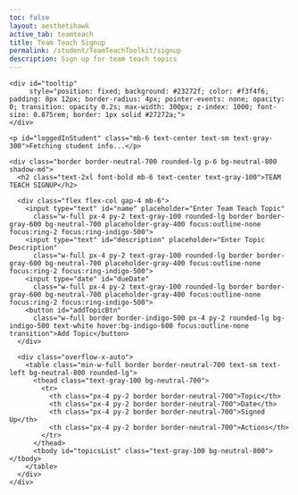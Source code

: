 ```yaml
---
toc: false
layout: aesthetihawk
active_tab: teamteach
title: Team Teach Signup
permalink: /student/TeamTeachToolkit/signup
description: Sign up for team teach topics
---
```


<div class="min-h-screen bg-neutral-900 text-gray-100">
  <div class="max-w-5xl mx-auto py-10 px-4">

    <div id="tooltip" 
         style="position: fixed; background: #23272f; color: #f3f4f6; padding: 8px 12px; border-radius: 4px; pointer-events: none; opacity: 0; transition: opacity 0.2s; max-width: 300px; z-index: 1000; font-size: 0.875rem; border: 1px solid #27272a;">
    </div>

    <p id="loggedInStudent" class="mb-6 text-center text-sm text-gray-300">Fetching student info...</p>

    <div class="border border-neutral-700 rounded-lg p-6 bg-neutral-800 shadow-md">
      <h2 class="text-2xl font-bold mb-6 text-center text-gray-100">TEAM TEACH SIGNUP</h2>

      <div class="flex flex-col gap-4 mb-6">
        <input type="text" id="name" placeholder="Enter Team Teach Topic"
          class="w-full px-4 py-2 text-gray-100 rounded-lg border border-gray-600 bg-neutral-700 placeholder-gray-400 focus:outline-none focus:ring-2 focus:ring-indigo-500">
        <input type="text" id="description" placeholder="Enter Topic Description"
          class="w-full px-4 py-2 text-gray-100 rounded-lg border border-gray-600 bg-neutral-700 placeholder-gray-400 focus:outline-none focus:ring-2 focus:ring-indigo-500">
        <input type="date" id="dueDate"
          class="w-full px-4 py-2 text-gray-100 rounded-lg border border-gray-600 bg-neutral-700 placeholder-gray-400 focus:outline-none focus:ring-2 focus:ring-indigo-500">
        <button id="addTopicBtn"
          class="w-full border border-indigo-500 px-4 py-2 rounded-lg bg-indigo-500 text-white hover:bg-indigo-600 focus:outline-none transition">Add Topic</button>
      </div>

      <div class="overflow-x-auto">
        <table class="min-w-full border border-neutral-700 text-sm text-left bg-neutral-800 rounded-lg">
          <thead class="text-gray-100 bg-neutral-700">
            <tr>
              <th class="px-4 py-2 border border-neutral-700">Topic</th>
              <th class="px-4 py-2 border border-neutral-700">Date</th>
              <th class="px-4 py-2 border border-neutral-700">Signed Up</th>
              <th class="px-4 py-2 border border-neutral-700">Actions</th>
            </tr>
          </thead>
          <tbody id="topicsList" class="text-gray-100 bg-neutral-800"></tbody>
        </table>
      </div>
    </div>
  </div>
</div>

<script type="module">
import { javaURI, fetchOptions } from '{{site.baseurl}}/assets/js/api/config.js';

let loggedInStudent = null;
let userId = -1;
let StuName = "";

function formatDateToMMDDYYYY(dateStr) {
  const [year, month, day] = dateStr.split("-");
  return `${month}/${day}/${year}`;
}

async function getUserId() {
  const url_persons = `${javaURI}/api/person/get`;
  try {
    const response = await fetch(url_persons, fetchOptions);
    if (!response.ok) throw new Error(`Spring server response: ${response.status}`);
    const data = await response.json();
    userId = data.id;
    StuName = data.name;
    document.getElementById("loggedInStudent").innerText = `Logged in as: ${StuName}`;
    fetchTopics();
  } catch (error) {
    console.error("Java Database Error:", error);
    document.getElementById("loggedInStudent").innerText = "Error fetching student info.";
  }
}

async function fetchTopics() {
  try {
    let response = await fetch(`${javaURI}/api/assignments/debug`, fetchOptions);
    let topics = await response.json();
    let filteredTopics = topics.filter(topic => topic.type === "teamteach");

    let topicsList = document.getElementById("topicsList");
    topicsList.innerHTML = "";
    await Promise.all(filteredTopics.map(topic => fetchAssignTopics(topic)));
  } catch (error) {
    console.error("Error fetching topics:", error);
  }
}

async function fetchAssignTopics(topic) {
  try {
    let response = await fetch(`${javaURI}/api/submissions/assignment/${topic.id}`, fetchOptions);
    let data = await response.json();
    let assignments = Array.isArray(data) ? data : [];

    let studentsSet = new Set();
    let studentsTextArray = [];

    assignments.forEach(assignment => {
      if (Array.isArray(assignment.students)) {
        assignment.students.forEach(s => {
          if (!studentsSet.has(s.id)) {
            studentsSet.add(s.id);
            studentsTextArray.push(`${s.name} (${s.id})`);
          }
        });
      } else if (assignment.students && typeof assignment.students === 'string') {
        assignment.students.split(',').forEach(name => {
          if (!studentsSet.has(name.trim())) {
            studentsSet.add(name.trim());
            studentsTextArray.push(name.trim());
          }
        });
      }
    });

    const studentsText = studentsTextArray.length > 0 ? studentsTextArray.join(', ') : "None";
    const alreadySignedUp = studentsSet.has(userId);

    let row = document.createElement("tr");
    row.innerHTML = `
      <td class="border border-white px-4 py-2 tooltip-target" data-description="${topic.description.replace(/"/g, '&quot;')}">${topic.name}</td>
      <td class="border border-white px-4 py-2">${topic.dueDate}</td>
      <td class="border border-white px-4 py-2">${studentsText}</td>
      <td class="border border-white px-4 py-2">
        <button class="border border-white px-3 py-1 rounded text-sm transition ${alreadySignedUp ? 'opacity-50 cursor-not-allowed' : 'hover:bg-white hover:text-black'}" data-topic-id="${topic.id}" ${alreadySignedUp ? 'disabled' : ''}>
          ${alreadySignedUp ? 'Signed Up' : 'Sign Up'}
        </button>
      </td>`;

    if (!alreadySignedUp) {
      row.querySelector("button").addEventListener("click", function () {
        signUpForTopic(topic.id);
      });
    }

    document.getElementById("topicsList").appendChild(row);
  } catch (error) {
    console.error("Error fetching topic assignments:", error);
  }
}

async function addTopic() {
  let name = document.getElementById("name").value;
  let description = document.getElementById("description").value;
  let rawDate = document.getElementById("dueDate").value;

  if (!name || !description || !rawDate) {
    alert("Please fill in all fields.");
    return;
  }

  let dueDate = formatDateToMMDDYYYY(rawDate);
  const url = `${javaURI}/api/assignments/create?name=${encodeURIComponent(name)}&type=teamteach&description=${encodeURIComponent(description)}&points=1.0&dueDate=${encodeURIComponent(dueDate)}`;

  try {
    let response = await fetch(url, { method: "POST", headers: { "Content-Type": "application/json" } });
    if (response.ok) {
      document.getElementById("name").value = "";
      document.getElementById("description").value = "";
      document.getElementById("dueDate").value = "";
      fetchTopics();
    } else {
      console.error("Failed to add topic");
    }
  } catch (error) {
    console.error("Error adding topic:", error);
  }
}

async function signUpForTopic(id) {
  if (userId === -1) {
    alert("Please login first");
    return;
  }

  const data = {
    assignmentId: id,
    studentIds: [userId],
    content: "test",
    comment: "",
    isLate: false
  };

  try {
    let response = await fetch(`${javaURI}/api/submissions/submit/${id}`, {
      method: "POST",
      headers: { "Content-Type": "application/json" },
      body: JSON.stringify(data)
    });

    if (response.ok) {
      fetchTopics();
    } else {
      console.error("Failed to sign up for topic");
      alert("Failed to sign up. Please try again.");
    }
  } catch (error) {
    console.error("Error signing up for topic:", error);
    alert("Error signing up. Please try again.");
  }
}

document.addEventListener("DOMContentLoaded", () => {
  getUserId();
  document.getElementById("addTopicBtn").addEventListener("click", addTopic);
});

const tooltip = document.getElementById("tooltip");

document.addEventListener("mouseover", (e) => {
  if (e.target.classList.contains("tooltip-target")) {
    const desc = e.target.getAttribute("data-description");
    if (desc) {
      tooltip.textContent = desc;
      tooltip.style.opacity = "1";
    }
  }
});

document.addEventListener("mousemove", (e) => {
  if (tooltip.style.opacity === "1") {
    let x = e.clientX + 15;
    let y = e.clientY + 15;

    if (x + tooltip.offsetWidth > window.innerWidth) {
      x = e.clientX - tooltip.offsetWidth - 15;
    }
    if (y + tooltip.offsetHeight > window.innerHeight) {
      y = e.clientY - tooltip.offsetHeight - 15;
    }

    tooltip.style.left = x + "px";
    tooltip.style.top = y + "px";
  }
});

document.addEventListener("mouseout", (e) => {
  if (e.target.classList.contains("tooltip-target")) {
    tooltip.style.opacity = "0";
  }
});
</script>